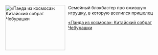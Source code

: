 <!--2025-04-17 10:15:27-->
<div class="yb">
  <div class="rss kino_kino"><a href="https://www.kino-teatr.ru/kino/art/tv/6952/" title="«Панда из космоса»: Китайский собрат Чебурашки"><img src="https://www.kino-teatr.ru/art/2/5/6952/poster.jpg" width="196" height="147" align="left" hspace="5" style="margin: 0px 10px 0px 5px" alt="«Панда из космоса»: Китайский собрат Чебурашки"/></a>Семейный блокбастер про ожившую игрушку, в которую вселился пришелец <p class="titl"><a href="https://www.kino-teatr.ru/kino/art/tv/6952/">«Панда из космоса»: Китайский собрат Чебурашки</a></p></div>
</div>
